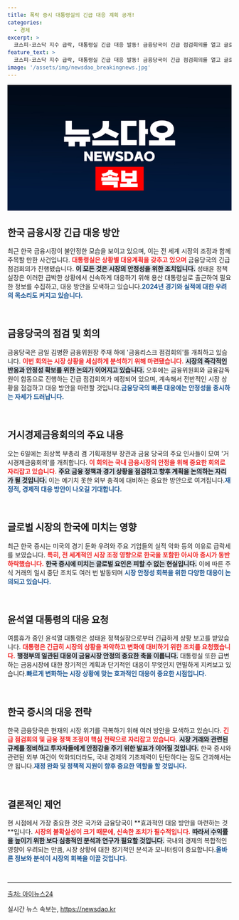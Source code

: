 ```yaml
---
title: 폭락 증시 대통령실의 긴급 대응 계획 공개!
categories:
  - 경제
excerpt: >
  코스피·코스닥 지수 급락, 대통령실 긴급 대응 발동! 금융당국이 긴급 점검회의를 열고 글로벌 시장 이슈에 따른 대책을 논의 중. 전문가들은 경기 둔화 우려와 차익 실현이 원인으로 지적!
feature_text: >
  코스피·코스닥 지수 급락, 대통령실 긴급 대응 발동! 금융당국이 긴급 점검회의를 열고 글로벌 시장 이슈에 따른 대책을 논의 중. 전문가들은 경기 둔화 우려와 차익 실현이 원인으로 지적!
image: '/assets/img/newsdao_breakingnews.jpg'
---
```


<p><img src="/assets/img/newsdao_breakingnews.jpg" alt="flaretime 속보" /></p>

<h2 data-ke-size="size26">한국 금융시장 긴급 대응 방안</h2>

<p data-ke-size="size16">최근 한국 금융시장이 불안정한 모습을 보이고 있으며, 이는 전 세계 시장의 조정과 함께 주목할 만한 사건입니다. <b><span style="color: #ee2323;">대통령실은 상황별 대응계획을 갖추고 있으며</span></b> 금융당국의 긴급 점검회의가 진행됐습니다. <b><span style="background-color: #21538527;">이 모든 것은 시장의 안정성을 위한 조치입니다.</span></b> 성태윤 정책실장은 이러한 급박한 상황에서 신속하게 대응하기 위해 용산 대통령실로 출근하여 필요한 정보를 수집하고, 대응 방안을 모색하고 있습니다.<b><span style="color: #1a5490;">2024년 경기와 실적에 대한 우려의 목소리도 커지고 있습니다.</span></b></p>

<p data-ke-size="size16">&nbsp;</p>

<h2 data-ke-size="size26">금융당국의 점검 및 회의</h2>

<p data-ke-size="size16">금융당국은 금일 김병환 금융위원장 주재 하에 '금융리스크 점검회의'를 개최하고 있습니다. <b><span style="color: #ee2323;">이번 회의는 시장 상황을 세심하게 분석하기 위해 마련됐습니다.</span></b> <b><span style="background-color: #21538527;">시장의 즉각적인 반응과 안정성 확보를 위한 논의가 이어지고 있습니다.</span></b> 오후에는 금융위원회와 금융감독원이 합동으로 진행하는 긴급 점검회의가 예정되어 있으며, 계속해서 전반적인 시장 상황을 점검하고 대응 방안을 마련할 것입니다.<b><span style="color: #1a5490;">금융당국의 빠른 대응에는 안정성을 중시하는 자세가 드러납니다.</span></b></p>

<p data-ke-size="size16">&nbsp;</p>

<h2 data-ke-size="size26">거시경제금융회의의 주요 내용</h2>

<p data-ke-size="size16">오는 6일에는 최상목 부총리 겸 기획재정부 장관과 금융 당국의 주요 인사들이 모여 '거시경제금융회의'를 개최합니다. <b><span style="color: #ee2323;">이 회의는 국내 금융시장의 안정을 위해 중요한 회의로 자리잡고 있습니다.</span></b> <b><span style="background-color: #21538527;">주요 금융 정책과 경기 상황을 점검하고 향후 계획을 논의하는 자리가 될 것입니다.</span></b> 이는 예기치 못한 외부 충격에 대비하는 중요한 방안으로 여겨집니다.<b><span style="color: #1a5490;">재정적, 경제적 대응 방안이 나오길 기대합니다.</span></b></p>

<p data-ke-size="size16">&nbsp;</p>

<h2 data-ke-size="size26">글로벌 시장의 한국에 미치는 영향</h2>

<p data-ke-size="size16">최근 한국 증시는 미국의 경기 둔화 우려와 주요 기업들의 실적 악화 등의 이유로 급락세를 보였습니다. <b><span style="color: #ee2323;">특히, 전 세계적인 시장 조정 영향으로 한국을 포함한 아시아 증시가 동반 하락했습니다.</span></b> <b><span style="background-color: #21538527;">한국 증시에 미치는 글로벌 요인은 피할 수 없는 현실입니다.</span></b> 이에 따른 주식 거래의 일시 중단 조치도 여러 번 발동되며 <b><span style="color: #1a5490;">시장 안정성 회복을 위한 다양한 대응이 논의되고 있습니다.</span></b></p>

<p data-ke-size="size16">&nbsp;</p>

<h2 data-ke-size="size26">윤석열 대통령의 대응 요청</h2>

<p data-ke-size="size16">여름휴가 중인 윤석열 대통령은 성태윤 정책실장으로부터 긴급하게 상황 보고를 받았습니다. <b><span style="color: #ee2323;">대통령은 긴급히 시장의 상황을 파악하고 변화에 대비하기 위한 조치를 요청했습니다.</span></b> <b><span style="background-color: #21538527;">행정부의 일관된 대응이 금융시장 안정의 중요한 축을 이룹니다.</span></b> 대통령실 또한 급변하는 금융시장에 대한 장기적인 계획과 단기적인 대응이 무엇인지 면밀하게 지켜보고 있습니다.<b><span style="color: #1a5490;">빠르게 변화하는 시장 상황에 맞는 효과적인 대응이 중요한 시점입니다.</span></b></p>

<p data-ke-size="size16">&nbsp;</p>

<h2 data-ke-size="size26">한국 증시의 대응 전략</h2>

<p data-ke-size="size16">한국 금융당국은 현재의 시장 위기를 극복하기 위해 여러 방안을 모색하고 있습니다. <b><span style="color: #ee2323;">긴급 점검회의 및 금융 정책 조정이 핵심 전략으로 자리잡고 있습니다.</span></b> <b><span style="background-color: #21538527;">시장 거래와 관련된 규제를 정비하고 투자자들에게 안정감을 주기 위한 발표가 이어질 것입니다.</span></b> 한국 증시와 관련된 외부 여건이 악화되더라도, 국내 경제의 기초체력이 탄탄하다는 점도 간과해서는 안 됩니다.<b><span style="color: #1a5490;">재정 완화 및 정책적 지원이 향후 중요한 역할을 할 것입니다.</span></b></p>

<p data-ke-size="size16">&nbsp;</p>

<h2 data-ke-size="size26">결론적인 제언</h2>

<p data-ke-size="size16">현 시점에서 가장 중요한 것은 국가와 금융당국이 **효과적인 대응 방안을 마련하는 것**입니다. <b><span style="color: #ee2323;">시장의 불확실성이 크기 때문에, 신속한 조치가 필수적입니다.</span></b> <b><span style="background-color: #21538527;">따라서 수익률을 높이기 위한 보다 심층적인 분석과 연구가 필요할 것입니다.</span></b> 국내외 경제의 복합적인 영향이 우려되는 만큼, 시장 상황에 대한 정기적인 분석과 모니터링이 중요합니다.<b><span style="color: #1a5490;">올바른 정보와 분석이 시장의 회복을 이끌 것입니다.</span></b></p>

<p data-ke-size="size16">&nbsp;</p>

<hr/>

<p data-ke-size="size16"><a href="https://www.inews24.com/view/1508340">출처: 아이뉴스24</a></p>
실시간 뉴스 속보는, <a href="https://newsdao.kr" rel="dofollow">https://newsdao.kr</a>


